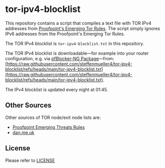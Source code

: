 # tor-ipv4-blocklist

This repository contains a script that compiles a text file with TOR IPv4 addresses from [Proofpoint's Emerging Tor Rules](https://rules.emergingthreats.net/blockrules/emerging-compromised.rules).
The script simply ignores IPv6 addresses from the Proofpoint's Emerging Tor Rules.

The TOR IPv4 blocklist is `tor-ipv4-blocklist.txt` in this repository.

The TOR IPv4 blocklist is downloadable—for example into your router configuration, e.g. via [pfBlocker-NG Package](https://docs.netgate.com/pfsense/en/latest/packages/pfblocker.html)—from: [https://raw.githubusercontent.com/steffenmueller4/tor-ipv4-blocklist/refs/heads/main/tor-ipv4-blocklist.txt](https://raw.githubusercontent.com/steffenmueller4/tor-ipv4-blocklist/refs/heads/main/tor-ipv4-blocklist.txt).

The IPv4 blocklist is updated every night at 01:45.

## Other Sources

Other sources of TOR node/exit node lists are:
 * [Proofpoint Emerging Threats Rules](https://rules.emergingthreats.net/blockrules/emerging-compromised.rules)
 * [dan.me.uk](https://www.dan.me.uk/tornodes)

## License

Please refer to [LICENSE](LICENSE)